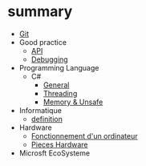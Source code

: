 # summary

- [Git](Git/git.md)
- Good practice
    - [API](Good-Practice/API-design.md)
    - [Debugging](Good-Practice/Debugging.md)
- Programming Language
    - C#
        - [General](Programming-Language/C#/general.md)
        - [Threading](Programming-Language/C#/threading.md)
        - [Memory & Unsafe](Programming-Language/C#/memory.md)
- Informatique
    - [definition](Informatique/definition.md)
- Hardware
    - [Fonctionnement d'un ordinateur](Hardware/computer.md)
    - [Pieces Hardware](Hardware/hardware-pieces.md)
- Microsft EcoSysteme
